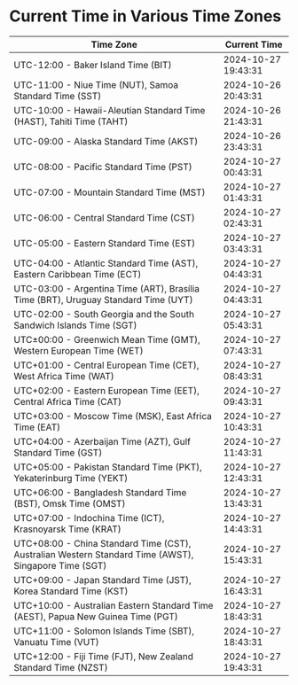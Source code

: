 # Current Time in Various Time Zones

| Time Zone | Current Time |
|-----------|--------------|
| UTC-12:00 - Baker Island Time (BIT) | 2024-10-27 19:43:31 |
| UTC-11:00 - Niue Time (NUT), Samoa Standard Time (SST) | 2024-10-26 20:43:31 |
| UTC-10:00 - Hawaii-Aleutian Standard Time (HAST), Tahiti Time (TAHT) | 2024-10-26 21:43:31 |
| UTC-09:00 - Alaska Standard Time (AKST) | 2024-10-26 23:43:31 |
| UTC-08:00 - Pacific Standard Time (PST) | 2024-10-27 00:43:31 |
| UTC-07:00 - Mountain Standard Time (MST) | 2024-10-27 01:43:31 |
| UTC-06:00 - Central Standard Time (CST) | 2024-10-27 02:43:31 |
| UTC-05:00 - Eastern Standard Time (EST) | 2024-10-27 03:43:31 |
| UTC-04:00 - Atlantic Standard Time (AST), Eastern Caribbean Time (ECT) | 2024-10-27 04:43:31 |
| UTC-03:00 - Argentina Time (ART), Brasília Time (BRT), Uruguay Standard Time (UYT) | 2024-10-27 04:43:31 |
| UTC-02:00 - South Georgia and the South Sandwich Islands Time (SGT) | 2024-10-27 05:43:31 |
| UTC±00:00 - Greenwich Mean Time (GMT), Western European Time (WET) | 2024-10-27 07:43:31 |
| UTC+01:00 - Central European Time (CET), West Africa Time (WAT) | 2024-10-27 08:43:31 |
| UTC+02:00 - Eastern European Time (EET), Central Africa Time (CAT) | 2024-10-27 09:43:31 |
| UTC+03:00 - Moscow Time (MSK), East Africa Time (EAT) | 2024-10-27 10:43:31 |
| UTC+04:00 - Azerbaijan Time (AZT), Gulf Standard Time (GST) | 2024-10-27 11:43:31 |
| UTC+05:00 - Pakistan Standard Time (PKT), Yekaterinburg Time (YEKT) | 2024-10-27 12:43:31 |
| UTC+06:00 - Bangladesh Standard Time (BST), Omsk Time (OMST) | 2024-10-27 13:43:31 |
| UTC+07:00 - Indochina Time (ICT), Krasnoyarsk Time (KRAT) | 2024-10-27 14:43:31 |
| UTC+08:00 - China Standard Time (CST), Australian Western Standard Time (AWST), Singapore Time (SGT) | 2024-10-27 15:43:31 |
| UTC+09:00 - Japan Standard Time (JST), Korea Standard Time (KST) | 2024-10-27 16:43:31 |
| UTC+10:00 - Australian Eastern Standard Time (AEST), Papua New Guinea Time (PGT) | 2024-10-27 18:43:31 |
| UTC+11:00 - Solomon Islands Time (SBT), Vanuatu Time (VUT) | 2024-10-27 18:43:31 |
| UTC+12:00 - Fiji Time (FJT), New Zealand Standard Time (NZST) | 2024-10-27 19:43:31 |
